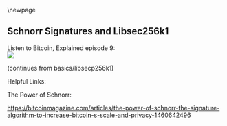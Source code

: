 \newpage
## Schnorr Signatures and Libsec256k1

Listen to Bitcoin, Explained episode 9:\
![](qr/09.png)

(continues from basics/libsecp256k1)

<!--

Aaron Van Wirdum:
BIP 340 support was merged into libsecp256k1 this week.

Sjors Provoost:
What was merged?

Aaron Van Wirdum:
Shut up.

Sjors Provoost:
Schnorr was added.

...


Aaron Van Wirdum:
Yeah, so BIP 340 was merged, which is Schnorr.

Sjors Provoost:
Exactly.

Aaron Van Wirdum:
This has been in development for a long time as well I think for years. So this is also a new implementation, so this is the first time Schnorr has been included in any library because you just mentioned that it wasn't-

Sjors Provoost:
I don't know about any library, but at least at the time when Bitcoin was created, there was no library for Schnorr or at least it wasn't in OpenSSL, which is a widely tested library. You wouldn't just want to randomly download, "Oh look, somebody implemented Schnorr." So what happened is, I think Satoshi was aware of Schnorr but there was a patent on it and there was no implementation, so it was kind of both of these things. Because I think the patent was actually expired in 2008.

Aaron Van Wirdum:
Yeah, I think it just lapsed or something, yeah.

Sjors Provoost:
Yeah. But either way, you don't just want to write this stuff from scratch. And if you try and develop a world changing thing, you don't want to then spend three years just implementing the cryptography, given how long it takes to really do this. But actually Schnorr is simpler, and I think we may have explained this in an earlier episode.

Aaron Van Wirdum:
You mean simpler than?

Sjors Provoost:
Than ECDSA.

Aaron Van Wirdum:
Which is the elliptic curve algorithm, that Bitcoin currency currently uses.

Sjors Provoost:
Right, and which the libsecp library implements. But the thing is, you have the same elliptic curve but then in order to make a signature, you have to do slightly different calculations with it. So that also means that the change for Schnorr is not as complicated as, say the initial version of libsecp was. The initial version of libsecp had to implement the curve, all the operations you can do in a curve like addition and multiplication, and then implement the signature algorithm of ECDSA. But in order to do Schnorr, you just need to do the signature algorithm for Schnorr, you don't have to do all the math, the basic foundational math. So it's not a huge change, it's not like adding a whole new curve to it. It would be much more difficult to add, say, a different elliptical curve or even a completely different kind of curve than it is to change just from ECDSA to Schnorr, it's a different way of signing, and in fact a simpler way of signing.

Aaron Van Wirdum:
Okay. So this was implemented, again, by Pieter Wuille, I assume, well I know, right?

Sjors Provoost:
The spec was written by him, I think he also wrote most of the implementation, but there's a lot of people on top of that.

Aaron Van Wirdum:
There's others, sure. And it was merged this week. So what does that mean exactly, where does this get us?

Sjors Provoost:
Right. So what that means is there now is an updated version of this library, but nobody's using that library yet. And another change is that Bitcoin Core was changed I think a few days ago to include that new version of the library. To include it, not to actually use it in any way.

Aaron Van Wirdum:
So the first major release of Bitcoin Core, when you download that you'll download the library that includes Schnorr.

Sjors Provoost:
Exactly, because the usual process is stuff gets merged into the master branch in GitHub and every six months or so we say, "Okay, let's stop at this point and release whatever is in there," and so next time that'll include the Schnorr code. Yeah, it'll be in there, it might not do anything. It might have a few tests that try it, if you don't run the tests you're not going to run it.

Aaron Van Wirdum:
Yeah, the next Bitcoin Core release is not going to use Schnorr yet, is your prediction here. That's your bold prediction?

Sjors Provoost:
I would say it would be extremely reckless if it did. But there are projects that use it, certain Bcash coin uses Schnorr, I believe.

Aaron Van Wirdum:
Oh yeah, I think so.

Sjors Provoost:
But the actual spec for Schnorr was changed a little bit, so I don't know if they're going to change along with it or not. Not a huge change.

Aaron Van Wirdum:
So anyways, it's going to include a library next time you download it. You're downloading this but it doesn't actually do anything probably, or not anything too important. But that would be a next step then. Like I want to excite our audience. We're getting somewhere, right?

Sjors Provoost:
Yeah, we are.

Aaron Van Wirdum:
That's the plan, right?

Sjors Provoost:
So the idea here, of course, is to have Schnorr as part of taproot. So the entire taproot thing, there are already pull requests that describe what it's supposed to do, not completely finished but pretty far along. So maybe they'll go in the next version, so not in the upcoming one but the next one. What I would imagine happens is that it get added not to Mainnet, probably not even to Testnet, but to this new thing called Signet, which is a whole new type of way to do Testnet, which we can do another episode about. But basically, it'll go in as some innocent ways, so maybe there's just tests for it, tests for everything taproot related, and then anybody who knows how to compile code can just flip a switch and try it on their own machine, but it won't be on Mainnet or probably not even on Testnet. And then maybe next version, this stuff takes time.

Aaron Van Wirdum:
Isn't that exciting our audience? Got to pump it, got to pump this coin Sjors.

Sjors Provoost:
I'm pumping low time preference. This stuff takes a long, long time. But basically you add all the code in it, so everything is in there but you don't activate it yet, and then the next time you decide on activation mechanisms, and even those mechanisms might take a while.

Aaron Van Wirdum:
That's a whole debate on its own, which we did an episode about, right, if I'm not misremembering?

Sjors Provoost:
Yes.

Aaron Van Wirdum:
Okay. So, that's what a library is. That's what a libsecp256k1 library specifically. Now you also know what Schnorr is, actually we didn't even get into what Schnorr is. Did we do that in a previous episode?

Sjors Provoost:
I can briefly recap.

Aaron Van Wirdum:
Sure, go for it.

Sjors Provoost:
So it's simpler.

Aaron Van Wirdum:
What's Schnorr actually Sjors?

Sjors Provoost:
So what happened is there was this patent on this very simple system called Schnorr by a person called Schnorr, and it was very nice, it was a good way to make electronic signatures, but there was a patent on it. So people came up with a way to convolute the design, make it more complicated, such that it would no longer fall under the patent. So when the lawyers said, "Okay, this looks obscure enough," so they were just adding numbers to it and abstracting things, just making it more complicated. And then it didn't violate the patent and so they shipped it. But now we ended up with this horrible thing that is basically proof of lawyer, convoluted mess, and now that the patent's expired we just go right back to the original design, which is much better. And mainly it's better because you can add signatures much more easily, and adding signatures is very nice.

Aaron Van Wirdum:
Yeah, you can perform math on it.

Sjors Provoost:
Yeah, you could perform math on the original one, you'd be able to publish papers just on the ability to add two numbers.

Aaron Van Wirdum:
Right. Yeah, so for the layman listener, performing math on it just means you can do cool mathematical tricks like add numbers to both the signature or both publicly key and the private key and then it still adds up and still works or you can add signatures or all that kind of cool stuff.

Sjors Provoost:
Yeah, which in the end translates to more privacy and less block space usage, so it's all good.

-->

Helpful Links:

The Power of Schnorr:

https://bitcoinmagazine.com/articles/the-power-of-schnorr-the-signature-algorithm-to-increase-bitcoin-s-scale-and-privacy-1460642496
